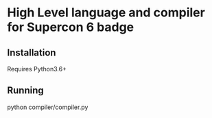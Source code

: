 # High Level language and compiler for Supercon 6 badge

## Installation

Requires Python3.6+

## Running

python compiler/compiler.py 